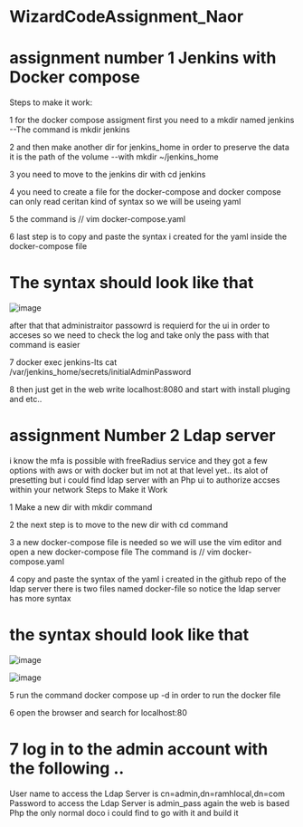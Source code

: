 # WizardCodeAssignment_Naor
# assignment number 1 Jenkins with Docker compose 
Steps to make it work:

1  for the docker compose assigment first you need to a mkdir named jenkins  --The command is mkdir jenkins

   2 and then make another dir for jenkins_home in order to preserve the data it is the path of the volume --with mkdir ~/jenkins_home

   3 you need to move to the jenkins dir with cd jenkins

   4 you need to create a file for the docker-compose and docker compose can only read ceritan kind of syntax so we will be useing yaml

5 the command is // vim docker-compose.yaml 

6 last step is to copy and paste the syntax i created for the yaml inside the docker-compose file 

# The syntax should look like that


![image](https://user-images.githubusercontent.com/105611672/202925104-4386af14-b3ac-42bd-8982-f6eb51eb08c9.png)




after that that administraitor passowrd is requierd for the ui in order to acceses so we need to check the log and take only the pass with that command is easier

 7 docker exec jenkins-lts cat /var/jenkins_home/secrets/initialAdminPassword

 8 then just get in the web write localhost:8080 and start with install pluging and etc..




# assignment Number 2 Ldap server 

 i know the mfa is possible with freeRadius service and they got a few options with aws or with docker but im not at that level yet.. its alot of presetting
 but i could find ldap server with an Php ui to authorize accses within your network 
 Steps to Make it Work
 
 1 Make a new dir with mkdir command
 
 2 the next step is to move to the new dir with cd command
 
 
 3 a new docker-compose file is needed so we will use the vim editor and open a new docker-compose file The command is // vim docker-compose.yaml
 
 4 copy and paste the syntax of the yaml i created in the github repo of the ldap server there is two files named docker-file so notice the ldap server has more syntax
 
 # the syntax should look like that
 
 ![image](https://user-images.githubusercontent.com/105611672/202928147-cfd466d3-a350-4633-b042-d8fe45f1f7d0.png)

 ![image](https://user-images.githubusercontent.com/105611672/202928173-b82003de-e72a-4b75-939b-01d3cc783582.png)

 5 run the command docker compose up -d  in order to run the docker file 
 
 6 open the browser and search for localhost:80
 
 # 7 log in to the admin account with the following .. 
 
 User name to access the Ldap Server is cn=admin,dn=ramhlocal,dn=com  
 Password to access the Ldap Server is admin_pass
 again the web is based Php the only normal doco i could find to go with it and build it 
